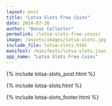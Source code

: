 ```yaml
---
layout: post
title: "Lotsa Slots Free Coins"
date: 2024-07-30
author: "Bonus Collector"
permalink: /lotsa-slots-free-coins/
image: /assets/images/lotsa-slots.jpg
include_file: lotsa-slots.html
manifest: /manifests/lotsa-slots.json
app_name: "Lotsa Slots Free Coins"
---
```


{% include lotsa-slots_post.html %}

{% include lotsa-slots.html %}

{% include lotsa-slots_footer.html %}